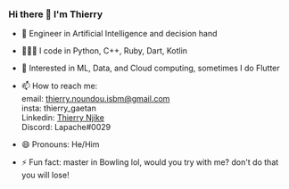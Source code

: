 ### Hi there 👋 I'm Thierry

<!--
**Thierrynjike/ThierryNjike** is a ✨ _special_ ✨ repository because its `README.md` (this file) appears on your GitHub profile.

Here are some ideas to get you started:
-->

- 🌱 Engineer in Artificial Intelligence and decision hand
- 👨🏽‍💻 I code in Python, C++, Ruby, Dart, Kotlin
- 🧐 Interested in ML, Data, and Cloud computing, sometimes I do Flutter

- 📫 How to reach me: <br>
  email: thierry.noundou.isbm@gmail.com <br>
  insta: thierry_gaetan <br>
  Linkedin: [Thierry Njike](https://www.linkedin.com/in/%F0%9F%9A%80-thierry-njike-%F0%9F%93%88-564302109/) <br>
  Discord: Lapache#0029 <br>
- 😄 Pronouns: He/Him

- ⚡ Fun fact: master in Bowling lol, would you try with me? don't do that you will lose!

